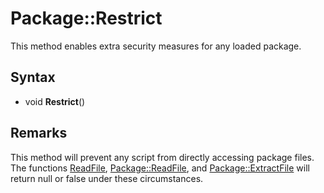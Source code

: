 # Package::Restrict

This method enables extra security measures for any loaded package.

## Syntax

- void **Restrict**()

## Remarks

This method will prevent any script from directly accessing package files. The functions [ReadFile](ReadFile.md), [Package::ReadFile](Package_ReadFile.md), and [Package::ExtractFile](Package_ExtractFile.md) will return null or false under these circumstances.
